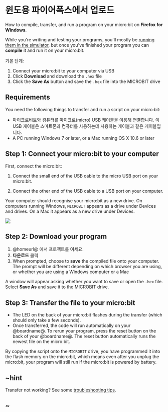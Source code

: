# 윈도용 파이어폭스에서 업로드

How to compile, transfer, and run a program on your micro:bit on **Firefox for Windows**.

While you're writing and testing your programs, you'll mostly be [running them in the simulator](/device/simulator), but once you've finished your program you can **compile** it and run it on your micro:bit.

기본 단계:

1. Connect your micro:bit to your computer via USB
2. Click **Download** and download the `.hex` file
3. Click the **Save As** button and save the `.hex` file into the MICROBIT drive

## Requirements

You need the following things to transfer and run a script on your micro:bit:

* 마이크로비트와 컴퓨터를 마이크로(micro) USB 케이블을 이용해 연결합니다. 이 USB 케이블은 스마트폰과 컴퓨터를 사용하는데 사용하는 케이블과 같은 케이블입니다.
* A PC running Windows 7 or later, or a Mac running OS X 10.6 or later

## Step 1: Connect your micro:bit to your computer

First, connect the micro:bit:

1. Connect the small end of the USB cable to the micro USB port on your micro:bit.

2. Connect the other end of the USB cable to a USB port on your computer.

Your computer should recognise your micro:bit as a new drive. On computers running Windows, `MICROBIT` appears as a drive under Devices and drives. On a Mac it appears as a new drive under Devices.

![](/static/mb/device/usb-windows-device.jpg)

## Step 2: Download your program

1. @homeurl@ 에서 프로젝트를 여세요.
2. **다운로드** 클릭
3. When prompted, choose to **save** the compiled file onto your computer. The prompt will be different depending on which browser you are using, or whether you are using a Windows computer or a Mac

A window will appear asking whether you want to save or open the `.hex` file. Select **Save As** and save it to the MICROBIT drive.

## Step 3: Transfer the file to your micro:bit

* The LED on the back of your micro:bit flashes during the transfer (which should only take a few seconds).
* Once transferred, the code will run automatically on your @boardname@. To rerun your program, press the reset button on the back of your @boardname@. The reset button automatically runs the newest file on the micro:bit.

By copying the script onto the `MICROBIT` drive, you have programmed it into the flash memory on the micro:bit, which means even after you unplug the micro:bit, your program will still run if the micro:bit is powered by battery.

## ~hint

Transfer not working? See some [troubleshooting tips](/device/usb/troubleshoot).

## ~